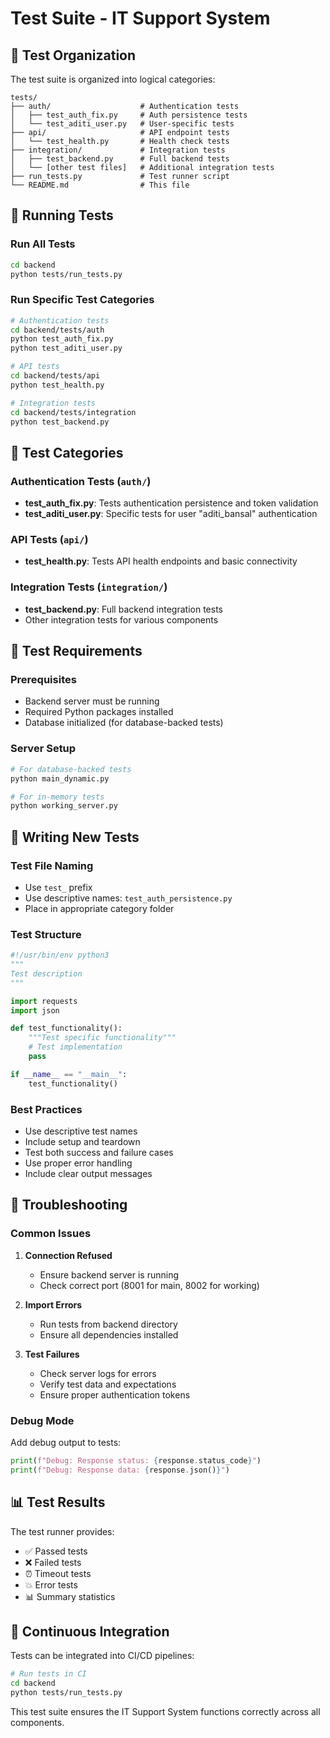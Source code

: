 # Test Suite - IT Support System

## 📁 Test Organization

The test suite is organized into logical categories:

```
tests/
├── auth/                    # Authentication tests
│   ├── test_auth_fix.py     # Auth persistence tests
│   └── test_aditi_user.py   # User-specific tests
├── api/                     # API endpoint tests
│   └── test_health.py       # Health check tests
├── integration/             # Integration tests
│   ├── test_backend.py      # Full backend tests
│   └── [other test files]   # Additional integration tests
├── run_tests.py             # Test runner script
└── README.md                # This file
```

## 🚀 Running Tests

### Run All Tests
```bash
cd backend
python tests/run_tests.py
```

### Run Specific Test Categories
```bash
# Authentication tests
cd backend/tests/auth
python test_auth_fix.py
python test_aditi_user.py

# API tests
cd backend/tests/api
python test_health.py

# Integration tests
cd backend/tests/integration
python test_backend.py
```

## 🧪 Test Categories

### Authentication Tests (`auth/`)
- **test_auth_fix.py**: Tests authentication persistence and token validation
- **test_aditi_user.py**: Specific tests for user "aditi_bansal" authentication

### API Tests (`api/`)
- **test_health.py**: Tests API health endpoints and basic connectivity

### Integration Tests (`integration/`)
- **test_backend.py**: Full backend integration tests
- Other integration tests for various components

## 🔧 Test Requirements

### Prerequisites
- Backend server must be running
- Required Python packages installed
- Database initialized (for database-backed tests)

### Server Setup
```bash
# For database-backed tests
python main_dynamic.py

# For in-memory tests
python working_server.py
```

## 📝 Writing New Tests

### Test File Naming
- Use `test_` prefix
- Use descriptive names: `test_auth_persistence.py`
- Place in appropriate category folder

### Test Structure
```python
#!/usr/bin/env python3
"""
Test description
"""

import requests
import json

def test_functionality():
    """Test specific functionality"""
    # Test implementation
    pass

if __name__ == "__main__":
    test_functionality()
```

### Best Practices
- Use descriptive test names
- Include setup and teardown
- Test both success and failure cases
- Use proper error handling
- Include clear output messages

## 🐛 Troubleshooting

### Common Issues

1. **Connection Refused**
   - Ensure backend server is running
   - Check correct port (8001 for main, 8002 for working)

2. **Import Errors**
   - Run tests from backend directory
   - Ensure all dependencies installed

3. **Test Failures**
   - Check server logs for errors
   - Verify test data and expectations
   - Ensure proper authentication tokens

### Debug Mode
Add debug output to tests:
```python
print(f"Debug: Response status: {response.status_code}")
print(f"Debug: Response data: {response.json()}")
```

## 📊 Test Results

The test runner provides:
- ✅ Passed tests
- ❌ Failed tests
- ⏰ Timeout tests
- 💥 Error tests
- 📊 Summary statistics

## 🔄 Continuous Integration

Tests can be integrated into CI/CD pipelines:
```bash
# Run tests in CI
cd backend
python tests/run_tests.py
```

This test suite ensures the IT Support System functions correctly across all components.
